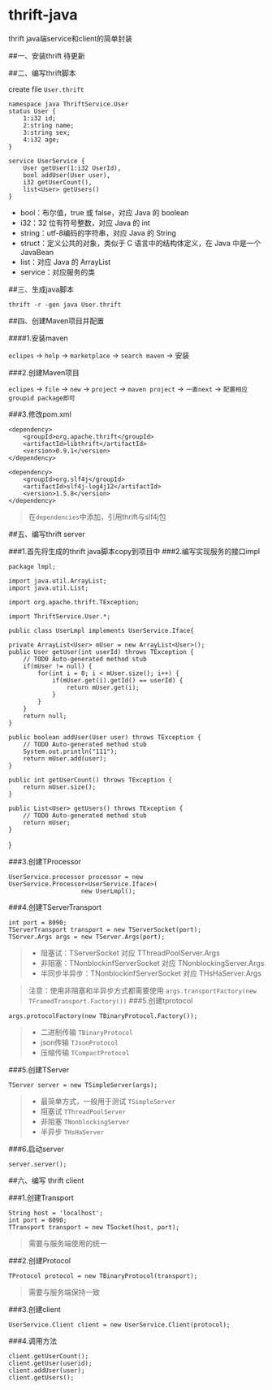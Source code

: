 thrift-java
===========

thrift java端service和client的简单封装

##一、安装thrift
待更新

##二、编写thrift脚本

create file `User.thrift`

	namespace java ThriftService.User
	status User {
		1:i32 id;
		2:string name;
		3:string sex;
		4:i32 age;
	}
	
	service UserService {
		User getUser(1:i32 UserId),
		bool addUser(User user),
		i32 getUserCount(),
		list<User> getUsers()
	}

> 
   * bool：布尔值，true 或 false，对应 Java 的 boolean
   * i32：32 位有符号整数，对应 Java 的 int
   * string：utf-8编码的字符串，对应 Java 的 String
   * struct：定义公共的对象，类似于 C 语言中的结构体定义，在 Java 中是一个 JavaBean
   * list：对应 Java 的 ArrayList
   * service：对应服务的类


##三、生成java脚本

	thrift -r -gen java User.thrift
	
##四、创建Maven项目并配置

####1.安装maven

`eclipes` -> `help` -> `marketplace` -> `search maven` -> 安装

###2.创建Maven项目

`eclipes` -> `file` -> `new` -> `project` -> `maven project` -> `一直next` -> `配置相应groupid package即可`

###3.修改pom.xml

	<dependency>
		<groupId>org.apache.thrift</groupId>
		<artifactId>libthrift</artifactId>
		<version>0.9.1</version>
	</dependency>

	<dependency>
		<groupId>org.slf4j</groupId>
		<artifactId>slf4j-log4j12</artifactId>
		<version>1.5.8</version>
	</dependency>

> 在`dependencies`中添加，引用thrift与slf4j包

##五、编写thrift server

###1.首先将生成的thrift java脚本copy到项目中
###2.编写实现服务的接口impl
	
	package lmpl;

	import java.util.ArrayList;
	import java.util.List;

	import org.apache.thrift.TException;

	import ThriftService.User.*;

	public class UserLmpl implements UserService.Iface{

	private ArrayList<User> mUser = new ArrayList<User>();
	public User getUser(int userId) throws TException {
		// TODO Auto-generated method stub
		if(mUser != null) {
			for(int i = 0; i < mUser.size(); i++) {
				if(mUser.get(i).getId() == userId) {
					return mUser.get(i);
				}
			}
		}
		return null;
	}

	public boolean addUser(User user) throws TException {
		// TODO Auto-generated method stub
		System.out.println("111");
		return mUser.add(user);
	}

	public int getUserCount() throws TException {
		return mUser.size();
	}

	public List<User> getUsers() throws TException {
		// TODO Auto-generated method stub
		return mUser;
	}

}

###3.创建TProcessor

	UserService.processor processor = new UserService.Processor<UserService.Iface>(
						new UserLmpl();

###4.创建TServerTransport

	int port = 8090;
	TServerTransport transport = new TServerSocket(port);
	TServer.Args args = new TServer.Args(port);
	
> * 阻塞试：TServerSocket 对应 TThreadPoolServer.Args
> * 非阻塞：TNonblockinfServerSocket 对应 TNonblockingServer.Args
> * 半同步半异步：TNonblockinfServerSocket 对应 THsHaServer.Args

> 注意：使用非阻塞和半异步方式都需要使用 `args.transportFactory(new TFramedTransport.Factory())`
###5.创建tprotocol

	args.protocolFactory(new TBinaryProtocol.Factory());
	
> * 二进制传输 `TBinaryProtocol`
> * json传输	`TJsonProtocol`
> * 压缩传输 `TCompactProtocol`

###5.创建TServer

	TServer server = new TSimpleServer(args);
	
> * 最简单方式，一般用于测试 `TSimpleServer`
> * 阻塞试 `TThreadPoolServer`
> * 非阻塞 `TNonblockingServer`
> * 半异步 `THsHaServer`

###6.启动server

	server.server();
	

##六、编写 thrift client

###1.创建Transport

	String host = 'localhost';
	int port = 8090;
	TTransport transport = new TSocket(host, port);

> 需要与服务端使用的统一

###2.创建Protocol

	TProtocol protocol = new TBinaryProtocol(transport);
	
> 需要与服务端保持一致

###3.创建client

	UserService.Client client = new UserService.Client(protocol);

###4.调用方法

	client.getUserCount();
	client.getUser(userid);
	client.addUser(user);
	client.getUsers();